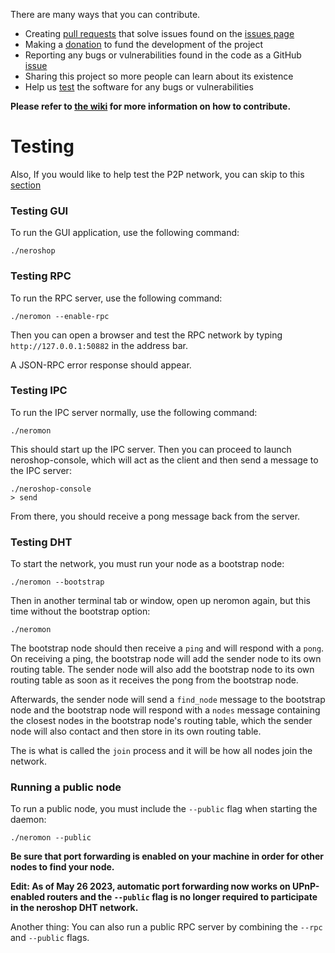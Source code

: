 There are many ways that you can contribute.

- Creating [pull requests](https://github.com/larteyoh/testshop/pulls) that solve issues found on the [issues page](https://github.com/larteyoh/testshop/issues)
- Making a [donation](https://github.com/larteyoh/testshop#donations) to fund the development of the project
- Reporting any bugs or vulnerabilities found in the code as a GitHub [issue](https://github.com/larteyoh/testshop/issues)
- Sharing this project so more people can learn about its existence
- Help us [test](#testing) the software for any bugs or vulnerabilities

**Please refer to [the wiki](https://github.com/larteyoh/testshop/wiki/FAQ#how-can-i-contribute-to-neroshop-if-i-dont-know-c-or-c) for more information on how to contribute.**


# Testing
Also, If you would like to help test the P2P network, you can skip to this [section](#testing-dht)

### Testing GUI
To run the GUI application, use the following command:
```
./neroshop
```


### Testing RPC

To run the RPC server, use the following command:
```
./neromon --enable-rpc
```

Then you can open a browser and test the RPC network by typing `http://127.0.0.1:50882` in the address bar.

A JSON-RPC error response should appear.



### Testing IPC

To run the IPC server normally, use the following command:
```
./neromon
```
This should start up the IPC server. Then you can proceed to launch neroshop-console, which will act as the client and then send a message to the IPC server:
```
./neroshop-console
> send
```

From there, you should receive a pong message back from the server.

### Testing DHT

To start the network, you must run your node as a bootstrap node:
```
./neromon --bootstrap
```
Then in another terminal tab or window, open up neromon again, but this time without the bootstrap option:
```
./neromon
```

The bootstrap node should then receive a `ping` and will respond with a `pong`. On receiving a ping, the bootstrap node will add the sender node to its own routing table. The sender node will also add the bootstrap node to its own routing table as soon as it receives the pong from the bootstrap node.

Afterwards, the sender node will send a `find_node` message to the bootstrap node and the bootstrap node will respond with a `nodes` message containing the closest nodes in the bootstrap node's routing table, which the sender node will also contact and then store in its own routing table.

The is what is called the `join` process and it will be how all nodes join the network.


### Running a public node
To run a public node, you must include the `--public` flag when starting the daemon:
```
./neromon --public
```

**Be sure that port forwarding is enabled on your machine in order for other nodes to find your node.**

**Edit: As of May 26 2023, automatic port forwarding now works on UPnP-enabled routers and the `--public` flag is no longer required to participate in the neroshop DHT network.**

Another thing: You can also run a public RPC server by combining the `--rpc` and `--public` flags.
